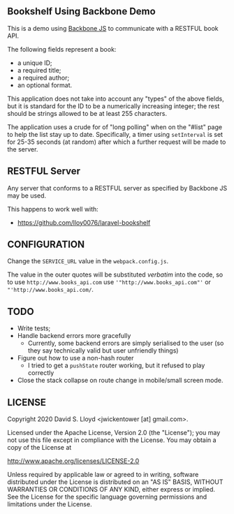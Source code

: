 ## Bookshelf Using Backbone Demo

This is a demo using [Backbone JS](https://www.backonejs.org/) to communicate with a
RESTFUL book API.

The following fields represent a book:

- a unique ID;
- a required title;
- a required author;
- an optional format.

This application does not take into account any "types" of the above fields, but
it is standard for the ID to be a numerically increasing integer; the rest should
be strings allowed to be at least 255 characters.

The application uses a crude for of "long polling" when on the "#list" page to help
the list stay up to date. Specifically, a timer using `setInterval` is set for
25-35 seconds (at random) after which a further request will be made to the
server.

## RESTFUL Server

Any server that conforms to a RESTFUL server as specified by Backbone JS may be used.

This happens to work well with:

* https://github.com/lloy0076/laravel-bookshelf

## CONFIGURATION

Change the `SERVICE_URL` value in the `webpack.config.js`.

The value in the outer quotes will be substituted *verbatim* into the code, so
to use `http://www.books_api.com` use `'"http://www.books_api.com"'` or 
`"'http://www.books_api.com/`.

## TODO

- Write tests;
- Handle backend errors more gracefully
  - Currently, some backend errors are simply serialised to the user (so they say
  technically valid but user unfriendly things)
- Figure out how to use a non-hash router
  - I tried to get a `pushState` router working, but it refused to play correctly
- Close the stack collapse on route change in mobile/small screen mode.

## LICENSE

Copyright 2020 David S. Lloyd <jwickentower [at] gmail.com>.

Licensed under the Apache License, Version 2.0 (the "License"); you may not use this file except in compliance with the 
License. You may obtain a copy of the License at

http://www.apache.org/licenses/LICENSE-2.0

Unless required by applicable law or agreed to in writing, software distributed under the License is distributed on an 
"AS IS" BASIS, WITHOUT WARRANTIES OR CONDITIONS OF ANY KIND, either express or implied. See the License for the 
specific language governing permissions and limitations under the License.
